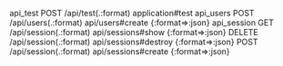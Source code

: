 api_test POST   /api/test(.:format)     application#test
api_users POST   /api/users(.:format)    api/users#create {:format=>:json}
api_session GET   /api/session(.:format)   api/sessions#show {:format=>:json}
            DELETE /api/session(.:format)   api/sessions#destroy {:format=>:json}
            POST   /api/session(.:format)    api/sessions#create {:format=>:json}


            
